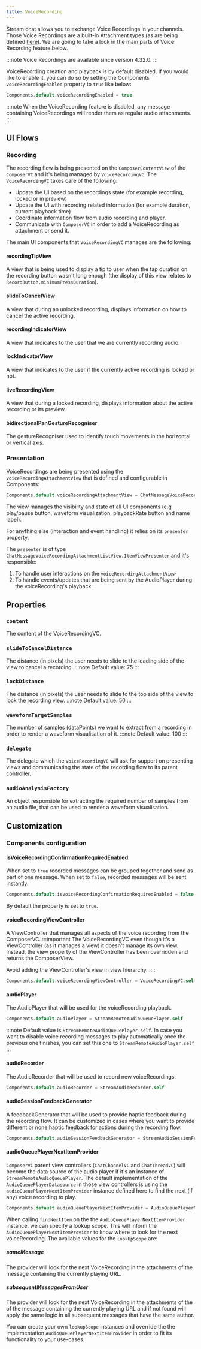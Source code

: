 ```yaml
---
title: VoiceRecording
---
```


Stream chat allows you to exchange Voice Recordings in your channels. Those Voice Recordings are a built-in Attachment types (as are being defined [here](./working-with-attachments.md)). We are going to take a look in the main parts of Voice Recording feature below.

:::note
Voice Recordings are available since version 4.32.0.
:::

VoiceRecording creation and playback is by default disabled. If you would like to enable it, you can do so by setting the Components `voiceRecordingEnabled` property to `true` like below:
```swift
Components.default.voiceRecordingEnabled = true
```

:::note
When the VoiceRecording feature is disabled, any message containing VoiceRecordings will render them as regular audio attachments.
:::

## UI Flows
### Recording
The recording flow is being presented on the `ComposerContentView` of the `ComposerVC` and it's being managed by `VoiceRecordingVC`. The `VoiceRecordingVC` takes care of the following:
- Update the UI based on the recordings state (for example recording, locked or in preview)
- Update the UI with recording related information (for example duration, current playback time)
- Coordinate information flow from audio recording and player.
- Communicate with `ComposerVC` in order to add a VoiceRecording as attachment or send it.

The main UI components that `VoiceRecordingVC` manages are the following:
#### recordingTipView
A view that is being used to display a tip to user when the tap duration on the recording button wasn't long enough (the display of this view relates to `RecordButton.minimumPressDuration`).

#### slideToCancelView
A view that during an unlocked recording, displays information on how to cancel the active recording.

#### recordingIndicatorView
A view that indicates to the user that we are currently recording audio.

#### lockIndicatorView
A view that indicates to the user if the currently active recording is locked or not.

#### liveRecordingView
A view that during a locked recording, displays information about the active recording or its preview.

#### bidirectionalPanGestureRecogniser
The gestureRecogniser used to identify touch movements in the horizontal or vertical axis.
 
### Presentation
VoiceRecordings are being presented using the `voiceRecordingAttachmentView` that is defined and configurable in Components:
```swift
Components.default.voiceRecordingAttachmentView = ChatMessageVoiceRecordingAttachmentListView.ItemView.self
```

The view manages the visibility and state of all UI components (e.g play/pause button, waveform visualization, playbackRate button and name label).

For anything else (interaction and event handling) it relies on its `presenter` property.

The `presenter` is of type `ChatMessageVoiceRecordingAttachmentListView.ItemViewPresenter` and it's responsible:
1. To handle user interactions on the `voiceRecordingAttachmentView`
2. To handle events/updates that are being sent by the AudioPlayer during the voiceRecording's playback.

## Properties

### `content`
The content of the VoiceRecordingVC.

### `slideToCancelDistance`
The distance (in pixels) the user needs to slide to the leading side of the view to cancel a recording.
:::note
Default value: 75
:::

### `lockDistance`
The distance (in pixels) the user needs to slide to the top side of the view to lock the recording view.
:::note
Default value: 50
:::

### `waveformTargetSamples`
The number of samples (dataPoints) we want to extract from a recording in order to render a waveform visualisation of it.
:::note
Default value: 100
:::

### `delegate`
The delegate which the `VoiceRecordingVC` will ask for support on presenting views and communicating the state of  the recording flow to its parent controller.

### `audioAnalysisFactory`
An object responsible for extracting the required number of samples from an audio file, that can be used to render a waveform visualisation.

## Customization
### Components configuration
#### isVoiceRecordingConfirmationRequiredEnabled

When set to `true` recorded messages can be grouped together and send as part of one message. When set to `false`, recorded messages will be sent instantly.

```swift
Components.default.isVoiceRecordingConfirmationRequiredEnabled = false
```
By default the property is set to `true`.

#### voiceRecordingViewController
A ViewController that manages all aspects of the voice recording from the ComposerVC. 
:::important
The VoiceRecordingVC even though it's a ViewController (as it manages a view) it doesn't manage its own view. Instead, the view property of the ViewController has been overridden and returns the ComposerView.

Avoid adding the ViewController's view in view hierarchy.
::::
```swift
Components.default.voiceRecordingViewController = VoiceRecordingVC.self
```

#### audioPlayer
The AudioPlayer that will be used for the voiceRecording playback.
```swift
Components.default.audioPlayer = StreamRemoteAudioQueuePlayer.self
```
:::note
Default value is `StreamRemoteAudioQueuePlayer.self`. In case you want to disable voice recording messages to play automatically once the previous one finishes, you can set this one to `StreamRemoteAudioPlayer.self`
:::

#### audioRecorder
The AudioRecorder that will be used to record new voiceRecordings.
```swift
Components.default.audioRecorder = StreamAudioRecorder.self
```

#### audioSessionFeedbackGenerator
A feedbackGenerator that will be used to provide haptic feedback during the recording flow. It can be customized in cases where you want to provide different or none haptic feedback for actions during the recording flow.
```swift
Components.default.audioSessionFeedbackGenerator = StreamAudioSessionFeedbackGenerator.self
```

#### audioQueuePlayerNextItemProvider
`ComposerVC` parent view controllers (`ChatChannelVC` and `ChatThreadVC`) will become the data source of the audio player if it's an instance of `StreamRemoteAudioQueuePlayer`. The default implementation of the `AudioQueuePlayerDatasource` in those view controllers is using the `audioQueuePlayerNextItemProvider` instance defined here to find the next (if any) voice recording to play.

```swift
Components.default.audioQueuePlayerNextItemProvider = AudioQueuePlayerNextItemProvider.self
```

When calling `findNextItem` on the the `AudioQueuePlayerNextItemProvider` instance, we can specify a lookup scope. This will inform the `AudioQueuePlayerNextItemProvider` to know where to look for the next voiceRecording. The available values for the `lookUpScope` are:

##### sameMessage
The provider will look for the next VoiceRecording in the attachments of the message containing the currently playing URL.

##### subsequentMessagesFromUser
The provider will look for the next VoiceRecording in the attachments of the of the message containing the currently playing URL and if not found will apply the same logic in all subsequent messages that have the same author.

You can create your own `lookupScope` instances and override the the implementation `AudioQueuePlayerNextItemProvider` in order to fit its functionality to your use-cases.